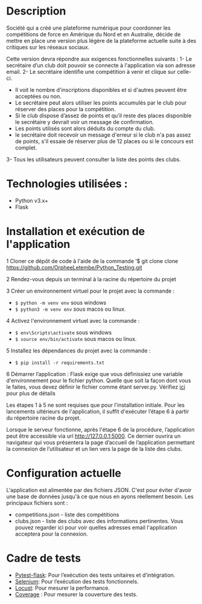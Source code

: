  # Description
 Société qui a créé une plateforme numérique pour coordonner les compétitions de force en Amérique du Nord et en Australie, décide de mettre en place une version plus légère de la plateforme actuelle suite à des critiques sur les réseaux sociaux.

Cette version devra répondre aux exigences fonctionnelles suivants :
1-	Le secrétaire d’un club doit pouvoir se connecte à l'application via son adresse email.
2-	Le secrétaire identifie une compétition à venir et clique sur celle-ci.
-  Il voit le nombre d'inscriptions disponibles et si d'autres peuvent être acceptées ou non.
- Le secrétaire peut alors utiliser les points accumulés par le club pour réserver des places pour la compétition.
- Si le club dispose d’assez de points et qu’il reste des places disponible le secrétaire y devrait voir un message de confirmation. 
- Les points utilisés sont alors déduits du compte du club.
- le secrétaire doit recevoir un message d'erreur si le club n'a pas assez de points, s'il essaie de réserver plus de 12 places ou si le concours est complet.

3-	Tous les utilisateurs peuvent consulter la liste des points des clubs.

# Technologies utilisées :
-	Python v3.x+
-	Flask


# Installation et exécution de l'application 

1	Cloner ce dépôt de code à l'aide de la commande ‘$ git clone clone https://github.com/OrpheeLetembe/Python_Testing.git 

2	 Rendez-vous depuis un terminal à la racine du répertoire du projet 

3	Créer un environnement virtuel pour le projet avec la commande :

- `$ python -m venv env` sous windows 
- `$ python3 -m venv env` sous macos ou linux.

4	Activez l'environnement virtuel avec la commande :

- `$ env\Scripts\activate` sous windows 
- `$ source env/bin/activate` sous macos ou linux.

5	Installez les dépendances du projet avec la commande :
- `$ pip install -r requirements.txt`

6	Démarrer l’application : Flask exige que vous définissiez une variable d'environnement pour le fichier python. Quelle que soit la façon dont vous le faites, vous devez définir le fichier comme étant server.py. Vérifiez [ici](https://flask.palletsprojects.com/en/1.1.x/quickstart/#a-minimal-application) pour plus de détails 

Les étapes 1 à 5 ne sont requises que pour l'installation initiale. Pour les lancements ultérieurs de l'application, il suffit d'exécuter l’étape 6 à partir du répertoire racine du projet.

Lorsque le serveur fonctionne, après l'étape 6 de la procédure, l’application peut être accessible via url http://127.0.0.1:5000. Ce dernier ouvrira un navigateur qui vous présentera la page d’accueil de l’application permettant la connexion de l’utilisateur et un lien vers la page de la liste des clubs.

# Configuration actuelle
L'application est alimentée par des fichiers JSON. C'est pour éviter d'avoir une base de données jusqu'à ce que nous en ayons réellement besoin. Les principaux fichiers sont :
-	competitions.json - liste des compétitions
-	clubs.json - liste des clubs avec des informations pertinentes. Vous pouvez regarder ici pour voir quelles adresses email l'application acceptera pour la connexion.

# Cadre de tests
-	[Pytest-flask](https://flask.palletsprojects.com/en/2.1.x/testing/): Pour l’exécution des tests unitaires et d’intégration.
-	[Selenium](https://www.selenium.dev/documentation/): Pour l’exécution des tests fonctionnels.
-	[Locust](https://docs.locust.io/en/stable/): Pour mesurer la performance.
-	[Coverage](https://coverage.readthedocs.io/en/6.3.2/) : Pour mesurer la couverture des tests.
